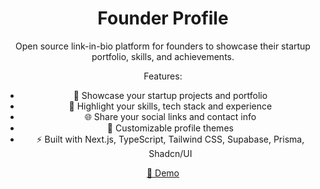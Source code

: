 <div align="center">

# Founder Profile

Open source link-in-bio platform for founders to showcase their startup portfolio, skills, and achievements.

Features:

- 🚀 Showcase your startup projects and portfolio
- 💼 Highlight your skills, tech stack and experience
- 🌐 Share your social links and contact info
- 🎨 Customizable profile themes
- ⚡️ Built with Next.js, TypeScript, Tailwind CSS, Supabase, Prisma, Shadcn/UI

[🌟 Demo](https://fed.fan/federicofan)

</div>
